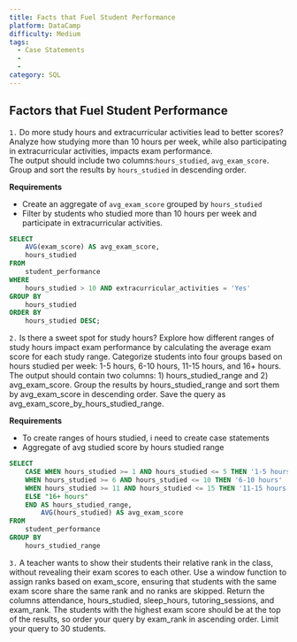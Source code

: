 ```yaml
---
title: Facts that Fuel Student Performance
platform: DataCamp
difficulty: Medium
tags:
  - Case Statements
  - 
  - 
category: SQL
---
```


## Factors that Fuel Student Performance ##

`1.`
Do more study hours and extracurricular activities lead to better scores? Analyze how studying more than 10 hours per week, while also participating in extracurricular activities, impacts exam performance.  
   The output should include two columns:`hours_studied`, `avg_exam_score`. Group and sort the results by `hours_studied` in descending order.

**Requirements**  
- Create an aggregate of `avg_exam_score` grouped by `hours_studied` 
- Filter by students who studied more than 10 hours per week and participate in extracurricular activities.

```sql
SELECT
	AVG(exam_score) AS avg_exam_score, 
	hours_studied
FROM
	student_performance
WHERE
	hours_studied > 10 AND extracurricular_activities = 'Yes'
GROUP BY
	hours_studied
ORDER BY
	hours_studied DESC;
```

`2.`
Is there a sweet spot for study hours? Explore how different ranges of study hours impact exam performance by calculating the average exam score for each study range. Categorize students into four groups based on hours studied per week: 1-5 hours, 6-10 hours, 11-15 hours, and 16+ hours. The output should contain two columns: 1) hours_studied_range and 2) avg_exam_score. Group the results by hours_studied_range and sort them by avg_exam_score in descending order. Save the query as avg_exam_score_by_hours_studied_range.

**Requirements**
- To create ranges of hours studied, i need to create case statements	
- Aggregate of avg studied score by hours studied range


```sql
SELECT
	CASE WHEN hours_studied >= 1 AND hours_studied <= 5 THEN '1-5 hours'
	WHEN hours_studied >= 6 AND hours_studied <= 10 THEN '6-10 hours'
	WHEN hours_studied >= 11 AND hours_studied <= 15 THEN '11-15 hours'
	ELSE "16+ hours"
	END AS hours_studied_range,
		AVG(hours_studied) AS avg_exam_score
FROM
	student_performance
GROUP BY
	hours_studied_range

```
			
`3.`
A teacher wants to show their students their relative rank in the class, without revealing their exam scores to each other. Use a window function to assign ranks based on exam_score, ensuring that students with the same exam score share the same rank and no ranks are skipped. Return the columns attendance, hours_studied, sleep_hours, tutoring_sessions, and exam_rank. The students with the highest exam score should be at the top of the results, so order your query by exam_rank in ascending order. Limit your query to 30 students.





















